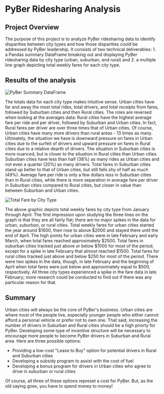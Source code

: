 # PyBer Ridesharing Analysis

## Project Overview
The purpose of this project is to analyze PyBer ridesharing data to identify disparities between city types and how those disparities could be addressed by PyBer leadership. It consists of two technical deliverables: 1. a Pandas summary DataFrame breaking out and displaying PyBer ridesharing data by city type (urban, suburban, and rural) and 2. a multiple line graph depicting total weekly fares for each city type.

## Results of the analysis
![PyBer Summary DataFrame](analysis/PyBer_Summary_DataFrame.png)

The totals data for each city type makes intuitive sense. Urban cities have far and away the most total rides, total drivers, and total receipts from fares, followed by Suburban cities and then Rural cities. The roles are reversed when looking at the averages data: Rural cities have the highest average fare per ride and per driver, followed by Suburban and Urban cities. In fact, Rural fares per driver are over three times that of Urban cities. Of course, Urban cities have many more drivers than rural areas - 13 times as many. Ultimately, the situation we have is downward pressure on fares in Urban cities due to the surfeit of drivers and upward pressure on fares in Rural cities due to a relative dearth of drivers. The situation in Suburban cities is more nuanced, but is closer to the situation in Rural cities than Urban cities. Suburban cities have less than half (38%) as many rides as Urban cities and not even a quarter (20%) as many drivers. Total fares in Suburban cities stand up better to that of Urban cities, but still falls shy of half as much (49%). Average fare per ride is only a few dollars less in Suburban cities than in Rural cities, while there is more separation in average fare per driver in Suburban cities compared to Rural cities, but closer in value than between Suburban and Urban cities.

![Total Fare by City Type](analysis/Total_Fare_by_City_Type.png)


The above graphic depicts total weekly fares by city type from January through April. The first impression upon studying the three lines on the graph is that they are all fairly flat; there are no major spikes in the data for urban, suburban, or rural cities. Total weekly fares for urban cities started the year around $1600, then rose to above $2000 and stayed there until the end of April. The high points for urban cities were in late February and early March, when total fares reached approximately $2500. Total fares in suburban cities tracked just above or below $1000 for most of the period, except for a spike in late February that almost reached $1500. Total fares for rural cities tracked just above and below $250 for most of the period. There were two spikes in the data, though, in late February and the beginning of April when total fares were just below and approximately equal to $500, respectively. All three city types experienced a spike in the fare data in late February; more research could be conducted to find out if there was any particular reason for that.

## Summary

Urban cities will always be the core of PyBer's business. Urban cities are where most of the people live, especially younger people who either cannot afford a personal vehicle or prefer not to own one. That said, increasing the number of drivers in Suburban and Rural cities should be a high priorty for PyBer. Developing some type of incentive structure will be necessary to encourage more people to become PyBer drivers in Suburban and Rural area. Here are three possible options:

- Providing a low-cost "Lease to Buy" option for potential drivers in Rural and Suburban cities
- Developing a subsidy program to assist with the cost of fuel
- Developing a bonus program for drivers in Urban cities who agree to drive in suburban or rural cities

Of course, all three of these options represet a cost for PyBer. But, as the old saying goes, you have to spend money to money!